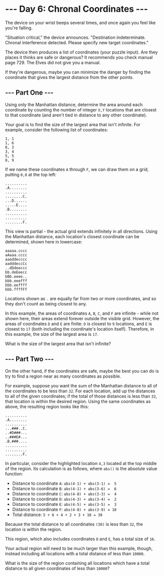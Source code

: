# --- Day 6: Chronal Coordinates ---
The device on your wrist beeps several times, and once again you feel like you're falling.

"Situation critical," the device announces. "Destination indeterminate. Chronal interference detected. Please specify new target coordinates."

The device then produces a list of coordinates (your puzzle input). Are they places it thinks are safe or dangerous? It recommends you check manual page 729. The Elves did not give you a manual.

If they're dangerous, maybe you can minimize the danger by finding the coordinate that gives the largest distance from the other points.

## --- Part One ---

Using only the Manhattan distance, determine the area around each coordinate by counting the number of integer `X,Y` locations that are closest to that coordinate (and aren't tied in distance to any other coordinate).

Your goal is to find the size of the largest area that isn't infinite. For example, consider the following list of coordinates:

```
1, 1
1, 6
8, 3
3, 4
5, 5
8, 9
```

If we name these coordinates `A` through `F`, we can draw them on a grid, putting `0,0` at the top left:

```
..........
.A........
..........
........C.
...D......
.....E....
.B........
..........
..........
........F.
```

This view is partial - the actual grid extends infinitely in all directions. Using the Manhattan distance, each location's closest coordinate can be determined, shown here in lowercase:

```
aaaaa.cccc
aAaaa.cccc
aaaddecccc
aadddeccCc
..dDdeeccc
bb.deEeecc
bBb.eeee..
bbb.eeefff
bbb.eeffff
bbb.ffffFf
```

Locations shown as `.` are equally far from two or more coordinates, and so they don't count as being closest to any.

In this example, the areas of coordinates `A`, `B`, `C`, and `F` are infinite - while not shown here, their areas extend forever outside the visible grid. However, the areas of coordinates `D` and `E` are finite: `D` is closest to `9` locations, and `E` is closest to `17` (both including the coordinate's location itself). Therefore, in this example, the size of the largest area is `17`.

What is the size of the largest area that isn't infinite?

## --- Part Two ---
On the other hand, if the coordinates are safe, maybe the best you can do is try to find a region near as many coordinates as possible.

For example, suppose you want the sum of the Manhattan distance to all of the coordinates to be less than `32`. For each location, add up the distances to all of the given coordinates; if the total of those distances is less than `32`, that location is within the desired region. Using the same coordinates as above, the resulting region looks like this:

```
..........
.A........
..........
...###..C.
..#D###...
..###E#...
.B.###....
..........
..........
........F.
```

In particular, consider the highlighted location `4,3` located at the top middle of the region. Its calculation is as follows, where `abs()` is the absolute value function:

 - Distance to coordinate `A`: `abs(4-1) + abs(3-1) =  5`
 - Distance to coordinate `B`: `abs(4-1) + abs(3-6) =  6`
 - Distance to coordinate `C`: `abs(4-8) + abs(3-3) =  4`
 - Distance to coordinate `D`: `abs(4-3) + abs(3-4) =  2`
 - Distance to coordinate `E`: `abs(4-5) + abs(3-5) =  3`
 - Distance to coordinate `F`: `abs(4-8) + abs(3-9) = 10`
 - Total distance: `5 + 6 + 4 + 2 + 3 + 10 = 30`

Because the total distance to all coordinates `(30)` is less than `32`, the location is within the region.

This region, which also includes coordinates `D` and `E`, has a total size of `16`.

Your actual region will need to be much larger than this example, though, instead including all locations with a total distance of less than `10000`.

What is the size of the region containing all locations which have a total distance to all given coordinates of less than `10000`?
